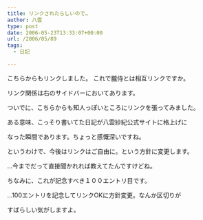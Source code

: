```yaml
---
title: リンクされたらしいので…
author: 八雲
type: post
date: 2006-05-23T13:33:07+00:00
url: /2006/05/89
tags:
  - 日記

---
```

こちらからもリンクしました。 これで朧侍とは相互リンクですか。
  
リンク関係は右のサイドバーにおいてあります。

ついでに、こちらからも知人っぽいところにリンクを張ってみました。
  
ある意味、こっそり書いてた日記が八雲紗紀公式サイトに格上げに
  
なった瞬間であります。ちょっと感慨深いですね。

というわけで、今後はリンクはご自由に。という方針に変更します。
  
…今までだって直接聞かれれば教えてたんですけどね。

ちなみに、これが記念すべき１００エントリ目です。
  
…100エントリを記念してリンクOKに方針変更。なんか区切りが
  
すばらしい気がしますよ。
